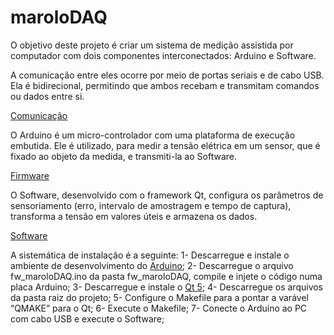 # maroloDAQ
O objetivo deste projeto é criar um sistema de medição assistida por computador com dois componentes interconectados: Arduino e Software.

A comunicação entre eles ocorre por meio de portas seriais e de cabo USB. Ela é bidirecional, permitindo que ambos recebam e transmitam comandos ou dados entre si.

[Comunicação](https://github.com/jemartins/maroloDAQ/blob/rafael/fluxogramas/com_soft-firm.jpg)

O Arduino é um micro-controlador com uma plataforma de execução embutida. Ele é utilizado, para medir a tensão elétrica em um sensor, que é fixado ao objeto da medida, e transmiti-la ao Software.

[Firmware](https://github.com/jemartins/maroloDAQ/blob/rafael/fluxogramas/fw_maroloDAQ-principal.jpg)

O Software, desenvolvido com o framework Qt, configura os parâmetros de sensoriamento (erro, intervalo de amostragem e tempo de captura), transforma a tensão em valores úteis e armazena os dados.

[Software](https://github.com/jemartins/maroloDAQ/blob/rafael/fluxogramas/maroloDAQ_soft_iniciar.jpg)

A sistemática de instalação é a seguinte:
1- Descarregue e instale o ambiente de desenvolvimento do [Arduino](http://www.arduino.cc);
2- Descarregue o arquivo fw_maroloDAQ.ino da pasta fw_maroloDAQ, compile e injete o código numa placa Arduino;
3- Descarregue e instale o [Qt 5](http://www.qt.io);
4- Descarregue os arquivos da pasta raiz do projeto;
5- Configure o Makefile para a pontar a varável “QMAKE” para o Qt;
6- Execute o Makefile;
7- Conecte o Arduino ao PC com cabo USB e execute o Software;
